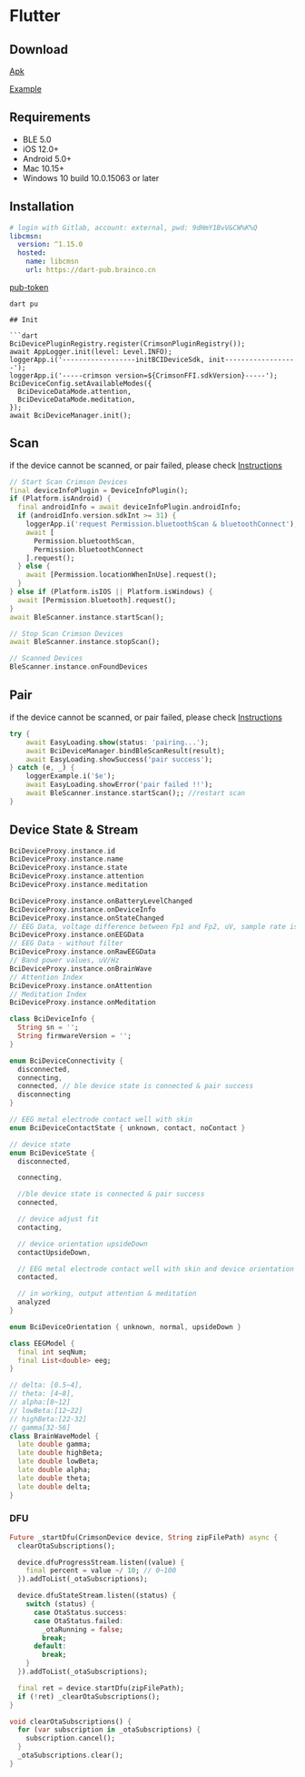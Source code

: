 # Flutter

## Download

[Apk](https://app.brainco.cn/zen/android/apk/oxyzen-demo-0.0.2-profile.apk)

[Example](<https://github.com/BrainCoTech/bci_device_sdk_example>)

## Requirements

- BLE 5.0
- iOS 12.0+
- Android 5.0+
- Mac 10.15+
- Windows 10 build 10.0.15063 or later

## Installation

```yaml
# login with Gitlab, account: external, pwd: 9dHmY1BvV&CW%K%Q
libcmsn:
  version: ^1.15.0
  hosted:
    name: libcmsn
    url: https://dart-pub.brainco.cn 
```

[pub-token](<https://dart.dev/tools/pub/cmd/pub-token>)

```shell
dart pu

## Init

```dart
BciDevicePluginRegistry.register(CrimsonPluginRegistry());
await AppLogger.init(level: Level.INFO);
loggerApp.i('------------------initBCIDeviceSdk, init------------------');
loggerApp.i('-----crimson version=${CrimsonFFI.sdkVersion}-----');
BciDeviceConfig.setAvailableModes({
  BciDeviceDataMode.attention,
  BciDeviceDataMode.meditation,
});
await BciDeviceManager.init();
```

## Scan

if the device cannot be scanned, or pair failed, please check [Instructions](./faq.html)

```dart
// Start Scan Crimson Devices
final deviceInfoPlugin = DeviceInfoPlugin();
if (Platform.isAndroid) {
  final androidInfo = await deviceInfoPlugin.androidInfo;
  if (androidInfo.version.sdkInt >= 31) {
    loggerApp.i('request Permission.bluetoothScan & bluetoothConnect');
    await [
      Permission.bluetoothScan,
      Permission.bluetoothConnect
    ].request();
  } else {
    await [Permission.locationWhenInUse].request();
  }
} else if (Platform.isIOS || Platform.isWindows) {
  await [Permission.bluetooth].request();
}
await BleScanner.instance.startScan();
```

```dart
// Stop Scan Crimson Devices
await BleScanner.instance.stopScan();
```

```dart
// Scanned Devices
BleScanner.instance.onFoundDevices
```

## Pair

if the device cannot be scanned, or pair failed, please check [Instructions](./faq.html)

```dart
try {
    await EasyLoading.show(status: 'pairing...');
    await BciDeviceManager.bindBleScanResult(result);
    await EasyLoading.showSuccess('pair success');
} catch (e, _) {
    loggerExample.i('$e');
    await EasyLoading.showError('pair failed !!');
    await BleScanner.instance.startScan();; //restart scan
}
```

## Device State & Stream

```dart
BciDeviceProxy.instance.id
BciDeviceProxy.instance.name
BciDeviceProxy.instance.state
BciDeviceProxy.instance.attention
BciDeviceProxy.instance.meditation

BciDeviceProxy.instance.onBatteryLevelChanged
BciDeviceProxy.instance.onDeviceInfo
BciDeviceProxy.instance.onStateChanged
// EEG Data, voltage difference between Fp1 and Fp2, uV, sample rate is 250Hz, five times callback usually per second, per callback contains 50 elements 
BciDeviceProxy.instance.onEEGData
// EEG Data - without filter
BciDeviceProxy.instance.onRawEEGData
// Band power values, uV/Hz
BciDeviceProxy.instance.onBrainWave
// Attention Index
BciDeviceProxy.instance.onAttention
// Meditation Index
BciDeviceProxy.instance.onMeditation

class BciDeviceInfo {
  String sn = '';
  String firmwareVersion = '';
}

enum BciDeviceConnectivity {
  disconnected,
  connecting,
  connected, // ble device state is connected & pair success
  disconnecting
}

// EEG metal electrode contact well with skin
enum BciDeviceContactState { unknown, contact, noContact }

// device state
enum BciDeviceState {
  disconnected,

  connecting,

  //ble device state is connected & pair success
  connected,

  // device adjust fit
  contacting,

  // device orientation upsideDown
  contactUpsideDown,

  // EEG metal electrode contact well with skin and device orientation is normal 
  contacted,

  // in working, output attention & meditation 
  analyzed
}

enum BciDeviceOrientation { unknown, normal, upsideDown }

class EEGModel {
  final int seqNum;
  final List<double> eeg;
}

// delta: [0.5~4],
// theta: [4~8],
// alpha:[8~12]
// lowBeta:[12~22]
// highBeta:[22-32]
// gamma[32-56]
class BrainWaveModel {
  late double gamma;
  late double highBeta;
  late double lowBeta;
  late double alpha;
  late double theta;
  late double delta;
}
```

### DFU

```dart
Future _startDfu(CrimsonDevice device, String zipFilePath) async {
  clearOtaSubscriptions();

  device.dfuProgressStream.listen((value) {
    final percent = value ~/ 10; // 0~100
  }).addToList(_otaSubscriptions);

  device.dfuStateStream.listen((status) {
    switch (status) {
      case OtaStatus.success:
      case OtaStatus.failed:
        _otaRunning = false;
        break;
      default:
        break;
    }
  }).addToList(_otaSubscriptions);

  final ret = device.startDfu(zipFilePath);
  if (!ret) _clearOtaSubscriptions();
}

void clearOtaSubscriptions() {
  for (var subscription in _otaSubscriptions) {
    subscription.cancel();
  }
  _otaSubscriptions.clear();
}
```
